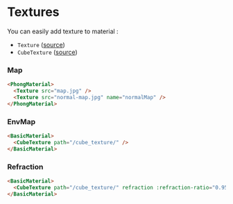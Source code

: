 # Textures

You can easily add texture to material :

- `Texture` ([source](https://github.com/troisjs/trois/blob/master/src/materials/Texture.js))
- `CubeTexture` ([source](https://github.com/troisjs/trois/blob/master/src/materials/CubeTexture.js))

### Map

```html
<PhongMaterial>
  <Texture src="map.jpg" />
  <Texture src="normal-map.jpg" name="normalMap" />
</PhongMaterial>
```

### EnvMap

```html
<BasicMaterial>
  <CubeTexture path="/cube_texture/" />
</BasicMaterial>
```

### Refraction

```html
<BasicMaterial>
  <CubeTexture path="/cube_texture/" refraction :refraction-ratio="0.95" />
</BasicMaterial>
```
